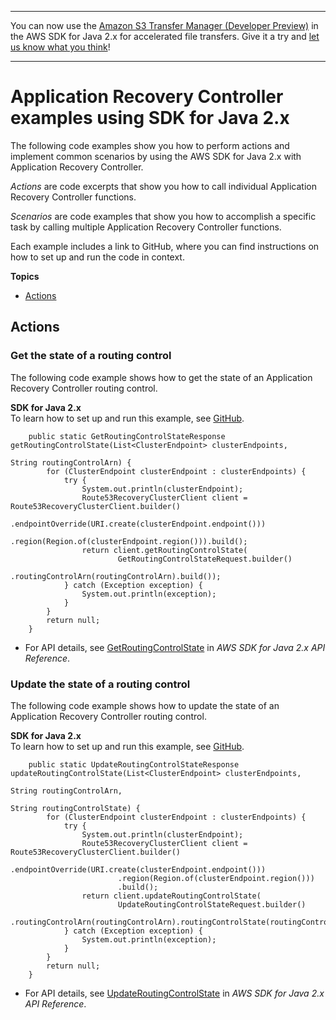 --------

You can now use the [Amazon S3 Transfer Manager \(Developer Preview\)](https://bit.ly/2WQebiP) in the AWS SDK for Java 2\.x for accelerated file transfers\. Give it a try and [let us know what you think](https://bit.ly/3zT1YYM)\!

--------

# Application Recovery Controller examples using SDK for Java 2\.x<a name="java_route53-recovery-cluster_code_examples"></a>

The following code examples show you how to perform actions and implement common scenarios by using the AWS SDK for Java 2\.x with Application Recovery Controller\.

*Actions* are code excerpts that show you how to call individual Application Recovery Controller functions\.

*Scenarios* are code examples that show you how to accomplish a specific task by calling multiple Application Recovery Controller functions\.

Each example includes a link to GitHub, where you can find instructions on how to set up and run the code in context\.

**Topics**
+ [Actions](#w620aac15c13b9c13c13)

## Actions<a name="w620aac15c13b9c13c13"></a>

### Get the state of a routing control<a name="route53-recovery-cluster_GetRoutingControlState_java_topic"></a>

The following code example shows how to get the state of an Application Recovery Controller routing control\.

**SDK for Java 2\.x**  
 To learn how to set up and run this example, see [GitHub](https://github.com/awsdocs/aws-doc-sdk-examples/tree/main/javav2/example_code/route53recoverycluster#readme)\. 
  

```
    public static GetRoutingControlStateResponse getRoutingControlState(List<ClusterEndpoint> clusterEndpoints,
                                                                        String routingControlArn) {
        for (ClusterEndpoint clusterEndpoint : clusterEndpoints) {
            try {
                System.out.println(clusterEndpoint);
                Route53RecoveryClusterClient client = Route53RecoveryClusterClient.builder()
                        .endpointOverride(URI.create(clusterEndpoint.endpoint()))
                        .region(Region.of(clusterEndpoint.region())).build();
                return client.getRoutingControlState(
                        GetRoutingControlStateRequest.builder()
                                .routingControlArn(routingControlArn).build());
            } catch (Exception exception) {
                System.out.println(exception);
            }
        }
        return null;
    }
```
+  For API details, see [GetRoutingControlState](https://docs.aws.amazon.com/goto/SdkForJavaV2/route53-recovery-cluster-2019-12-02/GetRoutingControlState) in *AWS SDK for Java 2\.x API Reference*\. 

### Update the state of a routing control<a name="route53-recovery-cluster_UpdateRoutingControlState_java_topic"></a>

The following code example shows how to update the state of an Application Recovery Controller routing control\.

**SDK for Java 2\.x**  
 To learn how to set up and run this example, see [GitHub](https://github.com/awsdocs/aws-doc-sdk-examples/tree/main/javav2/example_code/route53recoverycluster#readme)\. 
  

```
    public static UpdateRoutingControlStateResponse updateRoutingControlState(List<ClusterEndpoint> clusterEndpoints,
                                                                              String routingControlArn,
                                                                              String routingControlState) {
        for (ClusterEndpoint clusterEndpoint : clusterEndpoints) {
            try {
                System.out.println(clusterEndpoint);
                Route53RecoveryClusterClient client = Route53RecoveryClusterClient.builder()
                        .endpointOverride(URI.create(clusterEndpoint.endpoint()))
                        .region(Region.of(clusterEndpoint.region()))
                        .build();
                return client.updateRoutingControlState(
                        UpdateRoutingControlStateRequest.builder()
                                .routingControlArn(routingControlArn).routingControlState(routingControlState).build());
            } catch (Exception exception) {
                System.out.println(exception);
            }
        }
        return null;
    }
```
+  For API details, see [UpdateRoutingControlState](https://docs.aws.amazon.com/goto/SdkForJavaV2/route53-recovery-cluster-2019-12-02/UpdateRoutingControlState) in *AWS SDK for Java 2\.x API Reference*\. 